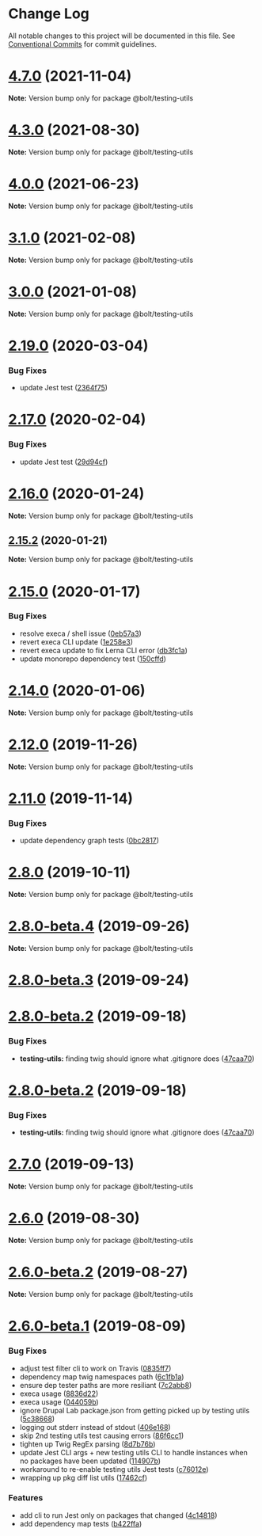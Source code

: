 # Change Log

All notable changes to this project will be documented in this file.
See [Conventional Commits](https://conventionalcommits.org) for commit guidelines.

# [4.7.0](https://github.com/bolt-design-system/bolt/tree/master/packages/testing-utils/compare/v4.6.2...v4.7.0) (2021-11-04)

**Note:** Version bump only for package @bolt/testing-utils





# [4.3.0](https://github.com/bolt-design-system/bolt/tree/master/packages/testing-utils/compare/v4.2.3...v4.3.0) (2021-08-30)

**Note:** Version bump only for package @bolt/testing-utils





# [4.0.0](https://github.com/bolt-design-system/bolt/tree/master/packages/testing-utils/compare/v4.0.0-beta-4...v4.0.0) (2021-06-23)

**Note:** Version bump only for package @bolt/testing-utils





# [3.1.0](https://github.com/bolt-design-system/bolt/tree/master/packages/testing-utils/compare/v2.31.2...v3.1.0) (2021-02-08)

**Note:** Version bump only for package @bolt/testing-utils





# [3.0.0](https://github.com/bolt-design-system/bolt/tree/master/packages/testing-utils/compare/v2.29.3...v3.0.0) (2021-01-08)

**Note:** Version bump only for package @bolt/testing-utils





# [2.19.0](https://github.com/bolt-design-system/bolt/tree/master/packages/testing-utils/compare/v2.18.1...v2.19.0) (2020-03-04)


### Bug Fixes

* update Jest test ([2364f75](https://github.com/bolt-design-system/bolt/tree/master/packages/testing-utils/commit/2364f7514b50c5d9cef715bfd7a4b1ef4029aab3))





# [2.17.0](https://github.com/bolt-design-system/bolt/tree/master/packages/testing-utils/compare/v2.16.3...v2.17.0) (2020-02-04)


### Bug Fixes

* update Jest test ([29d94cf](https://github.com/bolt-design-system/bolt/tree/master/packages/testing-utils/commit/29d94cf88c0fc6346bcec7fd85fee5de5e3d1566))





# [2.16.0](https://github.com/bolt-design-system/bolt/tree/master/packages/testing-utils/compare/v2.15.2...v2.16.0) (2020-01-24)

**Note:** Version bump only for package @bolt/testing-utils





## [2.15.2](https://github.com/bolt-design-system/bolt/tree/master/packages/testing-utils/compare/v2.15.1...v2.15.2) (2020-01-21)

**Note:** Version bump only for package @bolt/testing-utils





# [2.15.0](https://github.com/bolt-design-system/bolt/tree/master/packages/testing-utils/compare/v2.14.3...v2.15.0) (2020-01-17)


### Bug Fixes

* resolve execa / shell issue ([0eb57a3](https://github.com/bolt-design-system/bolt/tree/master/packages/testing-utils/commit/0eb57a3157c5eaa9ab22b3b1a5641bf7f62a9342))
* revert execa CLI update ([1e258e3](https://github.com/bolt-design-system/bolt/tree/master/packages/testing-utils/commit/1e258e3db1422e5d915ee2ddf8b962141a0d83b6))
* revert execa update to fix Lerna CLI error ([db3fc1a](https://github.com/bolt-design-system/bolt/tree/master/packages/testing-utils/commit/db3fc1a0eaeec4f49e4e9654fcf3747d883fac70))
* update monorepo dependency test ([150cffd](https://github.com/bolt-design-system/bolt/tree/master/packages/testing-utils/commit/150cffd26a38a344a89ef294e5f74c1059758deb))





# [2.14.0](https://github.com/bolt-design-system/bolt/tree/master/packages/testing-utils/compare/v2.13.3...v2.14.0) (2020-01-06)

**Note:** Version bump only for package @bolt/testing-utils





# [2.12.0](https://github.com/bolt-design-system/bolt/tree/master/packages/testing-utils/compare/v2.11.4...v2.12.0) (2019-11-26)

**Note:** Version bump only for package @bolt/testing-utils





# [2.11.0](https://github.com/bolt-design-system/bolt/tree/master/packages/testing-utils/compare/v2.10.0...v2.11.0) (2019-11-14)


### Bug Fixes

* update dependency graph tests ([0bc2817](https://github.com/bolt-design-system/bolt/tree/master/packages/testing-utils/commit/0bc2817))





# [2.8.0](https://github.com/bolt-design-system/bolt/tree/master/packages/testing-utils/compare/v2.8.0-beta.6...v2.8.0) (2019-10-11)

**Note:** Version bump only for package @bolt/testing-utils





# [2.8.0-beta.4](https://github.com/bolt-design-system/bolt/tree/master/packages/testing-utils/compare/v2.8.0-beta.3...v2.8.0-beta.4) (2019-09-26)

**Note:** Version bump only for package @bolt/testing-utils





# [2.8.0-beta.3](https://github.com/bolt-design-system/bolt/tree/master/packages/testing-utils/compare/v2.7.1...v2.8.0-beta.3) (2019-09-24)



# [2.8.0-beta.2](https://github.com/bolt-design-system/bolt/tree/master/packages/testing-utils/compare/v2.7.0...v2.8.0-beta.2) (2019-09-18)


### Bug Fixes

* **testing-utils:** finding twig should ignore what .gitignore does ([47caa70](https://github.com/bolt-design-system/bolt/tree/master/packages/testing-utils/commit/47caa70))





# [2.8.0-beta.2](https://github.com/bolt-design-system/bolt/tree/master/packages/testing-utils/compare/v2.7.0...v2.8.0-beta.2) (2019-09-18)


### Bug Fixes

* **testing-utils:** finding twig should ignore what .gitignore does ([47caa70](https://github.com/bolt-design-system/bolt/tree/master/packages/testing-utils/commit/47caa70))





# [2.7.0](https://github.com/bolt-design-system/bolt/tree/master/packages/testing-utils/compare/v2.6.0...v2.7.0) (2019-09-13)

**Note:** Version bump only for package @bolt/testing-utils





# [2.6.0](https://github.com/bolt-design-system/bolt/tree/master/packages/testing-utils/compare/v2.6.0-beta.2...v2.6.0) (2019-08-30)

**Note:** Version bump only for package @bolt/testing-utils





# [2.6.0-beta.2](https://github.com/bolt-design-system/bolt/tree/master/packages/testing-utils/compare/v2.6.0-beta.1...v2.6.0-beta.2) (2019-08-27)

**Note:** Version bump only for package @bolt/testing-utils





# [2.6.0-beta.1](https://github.com/bolt-design-system/bolt/tree/master/packages/testing-utils/compare/v2.5.6...v2.6.0-beta.1) (2019-08-09)


### Bug Fixes

* adjust test filter cli to work on Travis ([0835ff7](https://github.com/bolt-design-system/bolt/tree/master/packages/testing-utils/commit/0835ff7))
* dependency map twig namespaces path ([6c1fb1a](https://github.com/bolt-design-system/bolt/tree/master/packages/testing-utils/commit/6c1fb1a))
* ensure dep tester paths are more resiliant ([7c2abb8](https://github.com/bolt-design-system/bolt/tree/master/packages/testing-utils/commit/7c2abb8))
* execa usage ([8836d22](https://github.com/bolt-design-system/bolt/tree/master/packages/testing-utils/commit/8836d22))
* execa usage ([044059b](https://github.com/bolt-design-system/bolt/tree/master/packages/testing-utils/commit/044059b))
* ignore Drupal Lab package.json from getting picked up by testing utils ([5c38668](https://github.com/bolt-design-system/bolt/tree/master/packages/testing-utils/commit/5c38668))
* logging out stderr instead of stdout ([406e168](https://github.com/bolt-design-system/bolt/tree/master/packages/testing-utils/commit/406e168))
* skip 2nd testing utils test causing errors ([86f6cc1](https://github.com/bolt-design-system/bolt/tree/master/packages/testing-utils/commit/86f6cc1))
* tighten up Twig RegEx parsing ([8d7b76b](https://github.com/bolt-design-system/bolt/tree/master/packages/testing-utils/commit/8d7b76b))
* update Jest CLI args + new testing utils CLI to handle instances when no packages have been updated ([114907b](https://github.com/bolt-design-system/bolt/tree/master/packages/testing-utils/commit/114907b))
* workaround to re-enable testing utils Jest tests ([c76012e](https://github.com/bolt-design-system/bolt/tree/master/packages/testing-utils/commit/c76012e))
* wrapping up pkg diff list utils ([17462cf](https://github.com/bolt-design-system/bolt/tree/master/packages/testing-utils/commit/17462cf))


### Features

* add cli to run Jest only on packages that changed ([4c14818](https://github.com/bolt-design-system/bolt/tree/master/packages/testing-utils/commit/4c14818))
* add dependency map tests ([b422ffa](https://github.com/bolt-design-system/bolt/tree/master/packages/testing-utils/commit/b422ffa))
